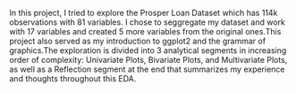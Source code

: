 In this project, I tried to explore the Prosper Loan Dataset which has 114k observations with 81 variables. I chose to seggregate my dataset 
and work with 17 variables and created 5 more variables from the original ones.This project also served as my introduction to ggplot2 and the grammar of graphics.The exploration is divided into 3 analytical segments in increasing order of complexity: Univariate Plots, Bivariate Plots, and Multivariate Plots, as well as a Reflection segment at the end that summarizes my experience and thoughts throughout this EDA.


